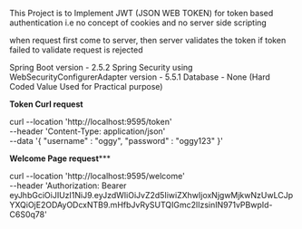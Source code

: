 This Project is to Implement JWT (JSON WEB TOKEN) for token based authentication
i.e no concept of cookies and no server side scripting


when request first come to server, then server validates the token 
if token failed to validate request is rejected 

Spring Boot version - 2.5.2 
Spring Security using WebSecurityConfigurerAdapter version - 5.5.1
Database - None (Hard Coded Value Used for Practical purpose)


**************Token Curl request**************

curl --location 'http://localhost:9595/token' \
--header 'Content-Type: application/json' \
--data '{
"username" : "oggy",
"password" : "oggy123"
}'


**************Welcome Page request*****************

curl --location 'http://localhost:9595/welcome' \
--header 'Authorization: Bearer eyJhbGciOiJIUzI1NiJ9.eyJzdWIiOiJvZ2d5IiwiZXhwIjoxNjgwMjkwNzUwLCJpYXQiOjE2ODAyODcxNTB9.mHfbJvRySUTQIGmc2lIzsinIN971vPBwpId-C6S0q78'

